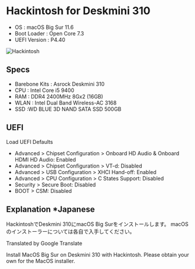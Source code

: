 # Hackintosh for Deskmini 310

+ OS : macOS Big Sur 11.6
+ Boot Loader : Open Core 7.3
+ UEFI Version : P4.40

![Hackintosh](https://user-images.githubusercontent.com/92324644/136828898-e7c55572-3407-457e-92ac-9343d83c8e62.jpg)

## Specs

+ Barebone Kits : Asrock Deskmini 310
+ CPU : Intel Core i5 9400
+ RAM : DDR4 2400MHz 8Gx2 (16GB)
+ WLAN : Intel Dual Band Wireless-AC 3168
+ SSD :WD BLUE 3D NAND SATA SSD 500GB

## UEFI

Load UEFI Defaults

+ Advanced > Chipset Configuration > Onboard HD Audio & Onboard HDMI HD Audio: Enabled
+ Advanced > Chipset Configuration > VT-d: Disabled
+ Advanced > USB Configuration > XHCI Hand-off: Enabled
+ Advanced > CPU Configuration > C States Support: Disabled
+ Security > Secure Boot: Disabled
+ BOOT > CSM: Disabled

## Explanation *Japanese

HackintoshでDeskmini 310にmacOS Big Surをインストールします。
macOSのインストーラーについては各自で入手してください。

Translated by Google Translate

Install MacOS Big Sur on Deskmini 310 with Hackintosh.
Please obtain your own for the MacOS installer.
